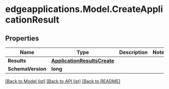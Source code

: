 # edgeapplications.Model.CreateApplicationResult

## Properties

Name | Type | Description | Notes
------------ | ------------- | ------------- | -------------
**Results** | [**ApplicationResultsCreate**](ApplicationResultsCreate.md) |  | 
**SchemaVersion** | **long** |  | 

[[Back to Model list]](../../README.md#documentation-for-models) [[Back to API list]](../../README.md#documentation-for-api-endpoints) [[Back to README]](../../README.md)

